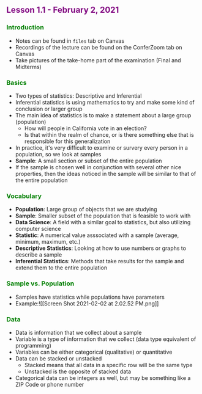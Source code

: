 ## <span style="color:purple">Lesson 1.1 - February 2, 2021</span>
### <span style="color:green">Introduction</span>
- Notes can be found in `files` tab on Canvas
- Recordings of the lecture can be found on the ConferZoom tab on Canvas
- Take pictures of the take-home part of the examination (Final and Midterms)

### <span style="color:green">Basics</span>
- Two types of statistics: Descriptive and Inferential
- Inferential statistics is using mathematics to try and make some kind of conclusion or larger group
- The main idea of statistics is to make a statement about a large group (population)
	- How will people in California vote in an election?
	- Is that within the realm of chance, or is there something else that is responsible for this generalization
- In practice, it's very difficult to examine or survery every person in a population, so we look at samples
- **Sample**: A small section or subset of the entire population
- If the sample is chosen well in conjunction with several other nice properties, then the ideas noticed in the sample will be similar to that of the entire population

### <span style="color:green">Vocabulary</span>
- **Population**: Large group of objects that we are studying
- **Sample**: Smaller subset of the population that is feasible to work with
- **Data Science**: A field with a similar goal to statistics, but also utilizing computer science
- **Statistic**: A numerical value asssociated with a sample (average, minimum, maximum, etc.)
- **Descriptive Statistics**: Looking at how to use numbers or graphs to describe a sample
- **Inferential Statistics**: Methods that take results for the sample and extend them to the entire population

### <span style="color:green">Sample vs. Population</span>
- Samples have statistics while populations have parameters
- Example:![[Screen Shot 2021-02-02 at 2.02.52 PM.png]]

### <span style="color:green">Data</span>
- Data is information that we collect about a sample
- Variable is a type of information that we collect (data type equivalent of programming)
- Variables can be either categorical (qualitative) or quantitative
- Data can be stacked or unstacked
	- Stacked means that all data in a specific row will be the same type
	- Unstacked is the opposite of stacked data
- Categorical data can be integers as well, but may be something like a ZIP Code or phone number
